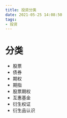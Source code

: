 ```yaml
---
title: 投资分类
date: 2021-05-25 14:08:50
tags:
- 投资
---
```


# 分类

- 股票
- 债券
- 期权
- 期指
- 股票期权
- 互惠基金
- 衍生权证
- 衍生品认识
